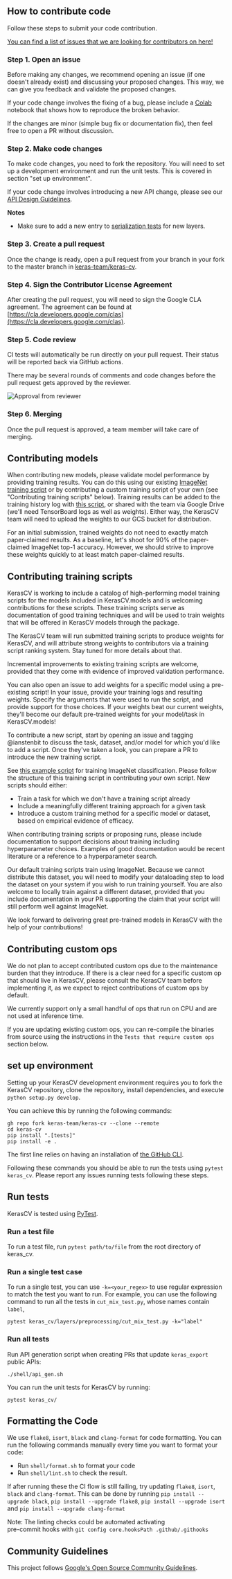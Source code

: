 ## How to contribute code

Follow these steps to submit your code contribution.

[You can find a list of issues that we are looking for contributors on here!](https://github.com/keras-team/keras-cv/labels/contribution-welcome)

### Step 1. Open an issue

Before making any changes, we recommend opening an issue (if one doesn't already
exist) and discussing your proposed changes. This way, we can give you feedback
and validate the proposed changes.

If your code change involves the fixing of a bug, please include a
[Colab](https://colab.research.google.com/) notebook that shows
how to reproduce the broken behavior.

If the changes are minor (simple bug fix or documentation fix), then feel free
to open a PR without discussion.

### Step 2. Make code changes

To make code changes, you need to fork the repository. You will need to set up a
development environment and run the unit tests. This is covered in section
"set up environment".

If your code change involves introducing a new API change, please see our
[API Design Guidelines](API_DESIGN.md).

**Notes**

- Make sure to add a new entry to [serialization tests](https://github.com/keras-team/keras-cv/blob/master/keras_cv/layers/serialization_test.py#L37) for new layers.

### Step 3. Create a pull request

Once the change is ready, open a pull request from your branch in your fork to
the master branch in [keras-team/keras-cv](https://github.com/keras-team/keras-cv).

### Step 4. Sign the Contributor License Agreement

After creating the pull request, you will need to sign the Google CLA agreement.
The agreement can be found at [https://cla.developers.google.com/clas](https://cla.developers.google.com/clas).

### Step 5. Code review

CI tests will automatically be run directly on your pull request. Their
status will be reported back via GitHub actions.

There may be
several rounds of comments and code changes before the pull request gets
approved by the reviewer.

![Approval from reviewer](https://i.imgur.com/zgRziTt.png)

### Step 6. Merging

Once the pull request is approved, a team member will take care of merging.

## Contributing models

When contributing new models, please validate model performance by providing training results. You can do this using our existing [ImageNet training script](https://github.com/keras-team/keras-cv/blob/master/examples/training/classification/imagenet/basic_training.py) or by contributing a custom training script of your own (see "Contributing training scripts" below). Training results can be added to the training history log with [this script](https://github.com/keras-team/keras-cv/blob/master/shell/weights/update_training_history.py), or shared with the team via Google Drive (we'll need TensorBoard logs as well as weights). Either way, the KerasCV team will need to upload the weights to our GCS bucket for distribution.

For an initial submission, trained weights do not need to exactly match paper-claimed results. As a baseline, let's shoot for 90% of the paper-claimed ImageNet top-1 accuracy. However, we should strive to improve these weights quickly to at least match paper-claimed results.

## Contributing training scripts

KerasCV is working to include a catalog of high-performing model training scripts for the models included in KerasCV.models and is welcoming contributions for these scripts. These training scripts serve as documentation of good training techniques and will be used to train weights that will be offered in KerasCV models through the package.

The KerasCV team will run submitted training scripts to produce weights for KerasCV, and will attribute strong weights to contributors via a training script ranking system. Stay tuned for more details about that.

Incremental improvements to existing training scripts are welcome, provided that they come with evidence of improved validation performance.

You can also open an issue to add weights for a specific model using a pre-existing script! In your issue, provide your training logs and resulting weights. Specify the arguments that were used to run the script, and provide support for those choices. If your weights beat our current weights, they'll become our default pre-trained weights for your model/task in KerasCV.models!

To contribute a new script, start by opening an issue and tagging @ianstenbit to discuss the task, dataset, and/or model for which you'd like to add a script. Once they've taken a look, you can prepare a PR to introduce the new training script.

See [this example script](https://github.com/keras-team/keras-cv/blob/master/examples/training/classification/imagenet/basic_training.py) for training ImageNet classification. Please follow the structure of this training script in contributing your own script. New scripts should either:

- Train a task for which we don't have a training script already
- Include a meaningfully different training approach for a given task
- Introduce a custom training method for a specific model or dataset, based on empirical evidence of efficacy.

When contributing training scripts or proposing runs, please include documentation to support decisions about training including hyperparameter choices. Examples of good documentation would be recent literature or a reference to a hyperparameter search.

Our default training scripts train using ImageNet. Because we cannot distribute this dataset, you will need to modify your dataloading step to load the dataset on your system if you wish to run training yourself. You are also welcome to locally train against a different dataset, provided that you include documentation in your PR supporting the claim that your script will still perform well against ImageNet.

We look forward to delivering great pre-trained models in KerasCV with the help of your contributions!

## Contributing custom ops

We do not plan to accept contributed custom ops due to the maintenance burden that they introduce. If there is a clear need for a specific custom op that should live in KerasCV, please consult the KerasCV team before implementing it, as we expect to reject contributions of custom ops by default.

We currently support only a small handful of ops that run on CPU and are not used at inference time.

If you are updating existing custom ops, you can re-compile the binaries from source using the instructions in the `Tests that require custom ops` section below.

## set up environment

Setting up your KerasCV development environment requires you to fork the KerasCV repository,
clone the repository, install dependencies, and execute `python setup.py develop`.

You can achieve this by running the following commands:

```shell
gh repo fork keras-team/keras-cv --clone --remote
cd keras-cv
pip install ".[tests]"
pip install -e .
```

The first line relies on having an installation of [the GitHub CLI](https://github.com/cli/cli).

Following these commands you should be able to run the tests using `pytest keras_cv`.
Please report any issues running tests following these steps.

## Run tests

KerasCV is tested using [PyTest](https://docs.pytest.org/en/6.2.x/).

### Run a test file

To run a test file, run `pytest path/to/file` from the root directory of keras_cv.

### Run a single test case

To run a single test, you can use `-k=<your_regex>`
to use regular expression to match the test you want to run. For example, you
can use the following command to run all the tests in `cut_mix_test.py`,
whose names contain `label`,

```
pytest keras_cv/layers/preprocessing/cut_mix_test.py -k="label"
```

### Run all tests

Run API generation script when creating PRs that update `keras_export` public APIs:

```
./shell/api_gen.sh
```

You can run the unit tests for KerasCV by running:

```
pytest keras_cv/
```

## Formatting the Code

We use `flake8`, `isort`, `black` and `clang-format` for code formatting. You can run
the following commands manually every time you want to format your code:

- Run `shell/format.sh` to format your code
- Run `shell/lint.sh` to check the result.

If after running these the CI flow is still failing, try updating `flake8`, `isort`, `black` and `clang-format`.
This can be done by running `pip install --upgrade black`, `pip install --upgrade flake8`,
`pip install --upgrade isort` and `pip install --upgrade clang-format`

Note: The linting checks could be automated activating  
 pre-commit hooks with `git config core.hooksPath .github/.githooks`

## Community Guidelines

This project follows [Google's Open Source Community Guidelines](https://opensource.google/conduct/).
